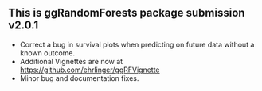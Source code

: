 This is ggRandomForests package submission v2.0.1
--------------------------------------------------------------------------------
* Correct a bug in survival plots when predicting on future data without a known outcome.
* Additional Vignettes are now at https://github.com/ehrlinger/ggRFVignette
* Minor bug and documentation fixes.